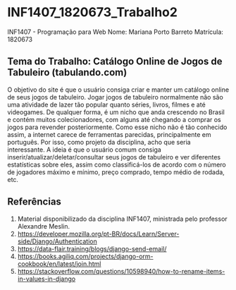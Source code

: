 # INF1407_1820673_Trabalho2

INF1407 - Programação para Web
Nome: Mariana Porto Barreto
Matrícula: 1820673

## Tema do Trabalho: Catálogo Online de Jogos de Tabuleiro (tabulando.com)

O objetivo do site é que o usuário consiga criar e manter um catálogo online de seus jogos de tabuleiro. Jogar jogos de tabuleiro normalmente não são uma atividade de lazer tão popular quanto séries, livros, filmes e até videogames. De qualquer forma, é um nicho que anda crescendo no Brasil e contém muitos colecionadores, com alguns até chegando a comprar os jogos para revender posteriormente. Como esse nicho não é tão conhecido assim, a internet carece de ferramentas parecidas, principalmente em português. Por isso, como projeto da disciplina, acho que seria interessante. A ideia é que o usuário comum consiga inserir/atualizar/deletar/consultar seus jogos de tabuleiro e ver diferentes estatísticas sobre eles, assim como classificá-los de acordo com o número de jogadores máximo e mínimo, preço comprado, tempo médio de rodada, etc.

## Referências
1. Material disponibilizado da disciplina INF1407, ministrada pelo professor Alexandre Meslin.
2. https://developer.mozilla.org/pt-BR/docs/Learn/Server-side/Django/Authentication
3. https://data-flair.training/blogs/django-send-email/
4. https://books.agiliq.com/projects/django-orm-cookbook/en/latest/join.html
5. https://stackoverflow.com/questions/10598940/how-to-rename-items-in-values-in-django